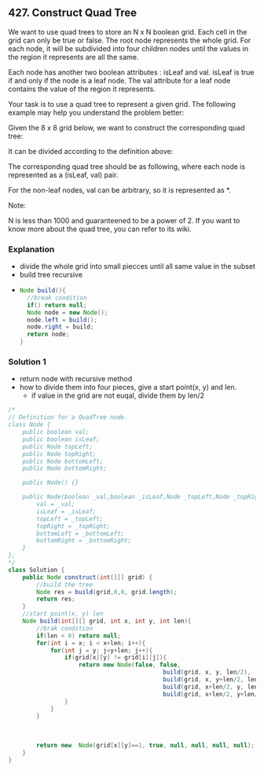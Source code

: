 ## 427. Construct Quad Tree
We want to use quad trees to store an N x N boolean grid. Each cell in the grid can only be true or false. The root node represents the whole grid. For each node, it will be subdivided into four children nodes until the values in the region it represents are all the same.

Each node has another two boolean attributes : isLeaf and val. isLeaf is true if and only if the node is a leaf node. The val attribute for a leaf node contains the value of the region it represents.

Your task is to use a quad tree to represent a given grid. The following example may help you understand the problem better:

Given the 8 x 8 grid below, we want to construct the corresponding quad tree:



It can be divided according to the definition above:



 

The corresponding quad tree should be as following, where each node is represented as a (isLeaf, val) pair.

For the non-leaf nodes, val can be arbitrary, so it is represented as *.



Note:

N is less than 1000 and guaranteened to be a power of 2.
If you want to know more about the quad tree, you can refer to its wiki.

### Explanation
- divide the whole grid into small piecces until all same value in the subset
- build tree recursive
 - ```java
   Node build(){
     //break condition
     if() return null;
     Node node = new Node();
     node.left = build();
     node.right = build;
     return node;
   }
   ```

### Solution 1
- return node with recursive method
- how to divide them into four pieces, give a start point(x, y) and len.
  - if value in the grid are not euqal, divide them by len/2
```java
/*
// Definition for a QuadTree node.
class Node {
    public boolean val;
    public boolean isLeaf;
    public Node topLeft;
    public Node topRight;
    public Node bottomLeft;
    public Node bottomRight;

    public Node() {}

    public Node(boolean _val,boolean _isLeaf,Node _topLeft,Node _topRight,Node _bottomLeft,Node _bottomRight) {
        val = _val;
        isLeaf = _isLeaf;
        topLeft = _topLeft;
        topRight = _topRight;
        bottomLeft = _bottomLeft;
        bottomRight = _bottomRight;
    }
};
*/
class Solution {
    public Node construct(int[][] grid) {
        //build the tree
        Node res = build(grid,0,0, grid.length);
        return res;
    }
    //start point(x, y) len 
    Node build(int[][] grid, int x, int y, int len){
        //brak condition
        if(len < 0) return null;
        for(int i = x; i < x+len; i++){
            for(int j = y; j<y+len; j++){
                if(grid[x][y] != grid[i][j]){
                    return new Node(false, false, 
                                            build(grid, x, y, len/2),
                                            build(grid, x, y+len/2, len/2),
                                            build(grid, x+len/2, y, len/2),
                                            build(grid, x+len/2, y+len/2, len/2));
                }
            }
        }
        
        
            
        return new  Node(grid[x][y]==1, true, null, null, null, null);
    }
}

```

